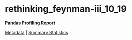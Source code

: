 # rethinking_feynman-iii_10_19

[**Pandas Profiling Report**](https://epistasislab.github.io/pmlb/profile/rethinking_feynman-iii_10_19.html)

[Metadata](metadata.yaml) | [Summary Statistics](summary_stats.tsv)

